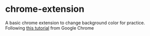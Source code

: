 # chrome-extension

A basic chrome extension to change background color for practice. Following [this tutorial](https://developer.chrome.com/docs/extensions/mv2/getstarted/) from Google Chrome
